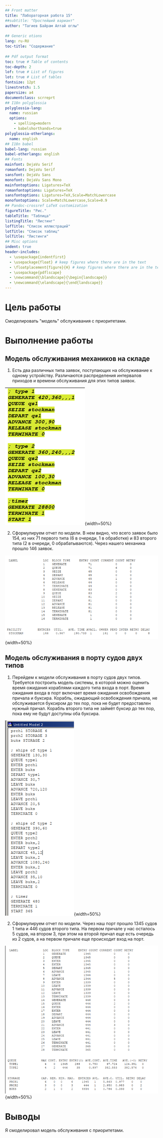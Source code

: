 ```yaml
---
## Front matter
title: "Лабораторная работа 15"
##subtitle: "Простейший вариант"
author: "Тагиев Байрам Алтай оглы"

## Generic otions
lang: ru-RU
toc-title: "Содержание"

## Pdf output format
toc: true # Table of contents
toc-depth: 2
lof: true # List of figures
lot: true # List of tables
fontsize: 12pt
linestretch: 1.5
papersize: a4
documentclass: scrreprt
## I18n polyglossia
polyglossia-lang:
  name: russian
  options:
	- spelling=modern
	- babelshorthands=true
polyglossia-otherlangs:
  name: english
## I18n babel
babel-lang: russian
babel-otherlangs: english
## Fonts
mainfont: DejaVu Serif
romanfont: DejaVu Serif
sansfont: DejaVu Sans
monofont: DejaVu Sans Mono
mainfontoptions: Ligatures=TeX
romanfontoptions: Ligatures=TeX
sansfontoptions: Ligatures=TeX,Scale=MatchLowercase
monofontoptions: Scale=MatchLowercase,Scale=0.9
## Pandoc-crossref LaTeX customization
figureTitle: "Рис."
tableTitle: "Таблица"
listingTitle: "Листинг"
lofTitle: "Список иллюстраций"
lotTitle: "Список таблиц"
lolTitle: "Листинги"
## Misc options
indent: true
header-includes:
  - \usepackage{indentfirst}
  - \usepackage{float} # keep figures where there are in the text
  - \floatplacement{figure}{H} # keep figures where there are in the text 
  - \usepackage{pdflscape}
  - \newcommand{\blandscape}{\begin{landscape}}
  - \newcommand{\elandscape}{\end{landscape}}
---
```


# Цель работы

Смоделировать "модель" обслуживания с приоритетами. 

# Выполнение работы

## Модель обслуживания механиков на складе

1. Есть два различных типа заявок, поступающих на обслуживание к одному устройству. Различаются распределения интервалов приходов и времени обслуживания для этих типов заявок.

![Модель обслуживания механиков с приоритетами](./image/1.png){width=50%}

2. Сформулируем отчет по модели. В нем видно, что всего заявок было 154, из них 71 первого типа (6 в очереди, 1 в обработке) и 83 второго типа (2 в очереди, 0 обрабатываются). Через нашего механика прошло 146 заявок.

![Отчёт по модели обслуживания механиков с приоритетами](./image/2.png){width=50%}

## Модель обслуживания в порту судов двух типов

1. Перейдем к модели обслуживания в порту судов двух типов. Требуется построить модель системы, в которой можно оценить время ожидания кораблями каждого типа входа в порт. Время ожидания входа в порт включает время ожидания освобождения причала и буксира. Корабль, ожидающий освобождения причала, не обслуживается буксиром до тех пор, пока не будет предоставлен нужный причал. Корабль второго типа не займёт буксир до тех пор, пока ему не будут доступны оба буксира.

![Модель обслуживания в порту судов двух типов](./image/3.png){width=50%}

2. Сформулируем отчет по модели. Через наш порт прошло 1345 судов 1 типа и 446 судов второго типа. На первом причале у нас осталось 5 судов, на втором 3, при этом на второй причал еще есть очередь из 2 судов, а на первом причале еще происходит вход на порт.

![Отчёт по модели обслуживания в порту судов двух типов](./image/4.png){width=50%}

# Выводы

Я смоделировал модель обслуживания с приоритетами.

